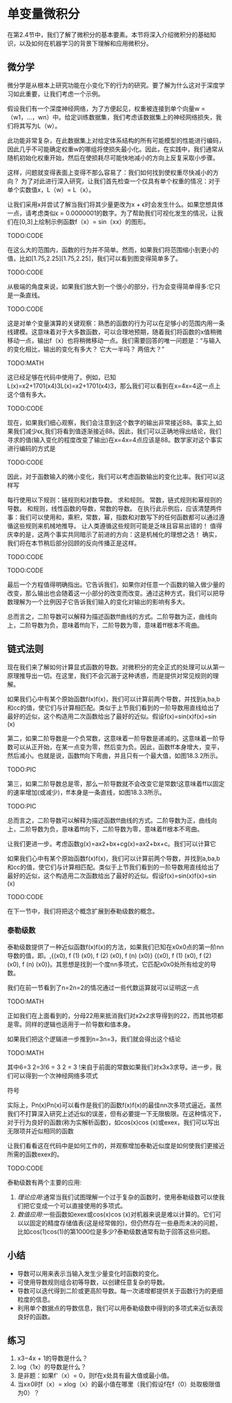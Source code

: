 

<!--
 * @version:
 * @Author:  StevenJokes https://github.com/StevenJokes
 * @Date: 2020-07-07 14:29:58
 * @LastEditors:  StevenJokes https://github.com/StevenJokes
 * @LastEditTime: 2020-07-07 15:16:45
 * @Description:
 * @TODO::
 * @Reference:http://preview.d2l.ai/d2l-en/PR-1111/chapter_appendix-mathematics-for-deep-learning/single-variable-calculus.html
-->

# 单变量微积分

在第2.4节中，我们了解了微积分的基本要素。本节将深入介绍微积分的基础知识，以及如何在机器学习的背景下理解和应用微积分。

## 微分学

微分学是从根本上研究功能在小变化下的行为的研究。要了解为什么这对于深度学习如此重要，让我们考虑一个示例。

假设我们有一个深度神经网络，为了方便起见，权重被连接到单个向量w =（w1，...，wn）中。给定训练数据集，我们考虑该数据集上的神经网络损失，我们将其写为L（w）。

此功能非常复杂，在此数据集上对给定体系结构的所有可能模型的性能进行编码，因此几乎不可能确定权重w的哪组将使损失最小化。因此，在实践中，我们通常从随机初始化权重开始，然后在使损耗尽可能快地减小的方向上反复采取小步骤。

这样，问题就变得表面上变得不那么容易了：我们如何找到使权重尽快减小的方向？ 为了对此进行深入研究，让我们首先检查一个仅具有单个权重的情况：对于单个实数值x，L（w）= L（x）。

让我们采用x并尝试了解当我们将其少量更改为x + ϵ时会发生什么。如果您想具体一点，请考虑类似ϵ = 0.0000001的数字。为了帮助我们可视化发生的情况，让我们在[0,3]上绘制示例函数f（x）= sin（xx）的图形。

TODO:CODE

在这么大的范围内，函数的行为并不简单。然而，如果我们将范围缩小到更小的值，比如[1.75,2.25][1.75,2.25]，我们可以看到图变得简单多了。

TODO:CODE

从极端的角度来说，如果我们放大到一个很小的部分，行为会变得简单得多:它只是一条直线。

TODO:CODE

这是对单个变量演算的关键观察：熟悉的函数的行为可以在足够小的范围内用一条线建模。这意味着对于大多数函数，可以合理地预期，随着我们将函数的x值稍微移动一点，输出f（x）也将稍微移动一点。我们需要回答的唯一问题是：“与输入的变化相比，输出的变化有多大？ 它大一半吗？ 两倍大？”

TODO:MATH

这已经足够在代码中使用了。例如，已知L(x)=x2+1701(x4)3L(x)=x2+1701(x4)3，那么我们可以看到在x=4x=4这一点上这个值有多大。

TODO:CODE

现在，如果我们细心观察，我们会注意到这个数字的输出非常接近88。事实上,如果我们减少ϵϵ,我们将看到值逐渐接近88。因此，我们可以正确地得出结论，我们寻求的值(输入变化的程度改变了输出)在x=4x=4点应该是88。数学家对这个事实进行编码的方式是

TODO:CODE



因此，对于函数输入的微小变化，我们可以考虑函数输出的变化比率。我们可以这样写

每行使用以下规则：链规则和对数导数。
    求和规则。
    常数，链式规则和幂规则的导数。
    和规则，线性函数的导数，常数的导数。
    在执行此示例后，应该清楚两件事：我们可以使用和，乘积，常数，幂，指数和对数写下的任何函数都可以通过遵循这些规则来机械地推导。
    让人类遵循这些规则可能是乏味且容易出错的！
    值得庆幸的是，这两个事实共同暗示了前进的方向：这是机械化的理想之选！ 确实，我们将在本节稍后部分回顾的反向传播正是这样。


TODO:CODE


TODO:CODE

最后一个方程值得明确指出。它告诉我们，如果你对任意一个函数的输入做少量的改变，那么输出也会随着这一小部分的改变而改变。通过这种方式，我们可以把导数理解为一个比例因子它告诉我们输入的变化对输出的影响有多大。

总而言之，二阶导数可以解释为描述函数ff曲线的方式。二阶导数为正，曲线向上，二阶导数为负，意味着ff向下，二阶导数为零，意味着ff根本不弯曲。

## 链式法则

现在我们来了解如何计算显式函数的导数。对微积分的完全正式的处理可以从第一原理推导出一切。在这里，我们不会沉溺于这种诱惑，而是提供对常见规则的理解。

如果我们心中有某个原始函数f(x)f(x)，我们可以计算前两个导数，并找到a,ba,b和cc的值，使它们与计算相匹配。类似于上节我们看到的一阶导数用直线给出了最好的近似，这个构造用二次函数给出了最好的近似。假设f(x)=sin(x)f(x)=sin (x)

第二，如果二阶导数是一个负常数，这意味着一阶导数是递减的。这意味着一阶导数可以从正开始，在某一点变为零，然后变为负。因此，函数ff本身增大，变平，然后减小。也就是说，函数ff向下弯曲，并且只有一个最大值，如图18.3.2所示。

TODO:PIC

第三，如果二阶导数总是零，那么一阶导数就不会改变它是常数!这意味着ff以固定的速率增加(或减少)，ff本身是一条直线，如图18.3.3所示。

TODO:PIC

总而言之，二阶导数可以解释为描述函数ff曲线的方式。二阶导数为正，曲线向上，二阶导数为负，意味着ff向下，二阶导数为零，意味着ff根本不弯曲。

让我们更进一步。考虑函数g(x)=ax2+bx+cg(x)=ax2+bx+c。我们可以计算它

如果我们心中有某个原始函数f(x)f(x)，我们可以计算前两个导数，并找到a,ba,b和cc的值，使它们与计算相匹配。类似于上节我们看到的一阶导数用直线给出了最好的近似，这个构造用二次函数给出了最好的近似。假设f(x)=sin(x)f(x)=sin (x)

TODO:CODE

在下一节中，我们将把这个概念扩展到泰勒级数的概念。

### 泰勒级数

泰勒级数提供了一种近似函数f(x)f(x)的方法，如果我们已知在x0x0点的第一阶nn导数的值，即。,{(x0), f (1) (x0), f (2) (x0), f (n) (x0)} {(x0), f (1) (x0), f (2) (x0), f (n) (x0)}。其思想是找到一个度nn多项式，它匹配x0x0处所有给定的导数。

我们在前一节看到了n=2n=2的情况通过一些代数运算就可以证明这一点

TODO:MATH

正如我们在上面看到的，分母22用来抵消我们对x2x2求导得到的22，而其他项都是零。同样的逻辑也适用于一阶导数和值本身。

如果我们把这个逻辑进一步推到n=3n=3，我们就会得出这个结论

TODO:MATH

其中6=3 2=3!6 = 3 2 = 3 !来自于前面的常数如果我们对x3x3求导。进一步，我们可以得到一个次神经网络多项式

符号


实际上，Pn(x)Pn(x)可以看作是我们的函数f(x)f(x)的最佳nn次多项式逼近。虽然我们不打算深入研究上述近似的误差，但有必要提一下无限极限。在这种情况下，对于行为良好的函数(称为实解析函数)，如cos(x)cos (x)或exex，我们可以写出无限项并近似相同的函数



让我们看看这在代码中是如何工作的，并观察增加泰勒近似度是如何使我们更接近所需的函数exex的。

TODO:CODE

泰勒级数有两个主要的应用:

1. *理论应用*:通常当我们试图理解一个过于复杂的函数时，使用泰勒级数可以使我们把它变成一个可以直接使用的多项式。
2. *数值应用*:一些函数如exex或cos(x)cos (x)对机器来说是难以计算的。它们可以以固定的精度存储值表(这是经常做的)，但仍然存在一些悬而未决的问题，比如cos(1)cos(1)的第1000位是多少?泰勒级数通常有助于回答这些问题。

## 小结

* 导数可以用来表示当输入发生少量变化时函数的变化。
* 可使用导数规则组合初等导数，以创建任意复杂的导数。
* 导数可以迭代得到二阶或更高阶导数。每一次递增都提供关于函数行为的更细粒度的信息。
* 利用单个数据点的导数信息，我们可以用泰勒级数中得到的多项式来近似表现良好的函数。

## 练习

1. x3−4x + 1的导数是什么？
1. log（1x）的导数是什么？
1. 是非题：如果f'（x）= 0，则f在x处具有最大值或最小值。
1. 当x≥0时f（x）= xlog（x）的最小值在哪里（我们假设f在f（0）处取极限值为0）？
